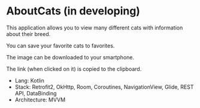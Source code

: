 # AboutCats (in developing)
This application allows you to view many different cats with information about their breed.

You can save your favorite cats to favorites.

The image can be downloaded to your smartphone.

The link (when clicked on it) is copied to the clipboard.

- Lang: Kotlin
- Stack: Retrofit2, OkHttp, Room, Coroutines, NavigationView, Glide, REST API, DataBinding
- Architecture: MVVM
